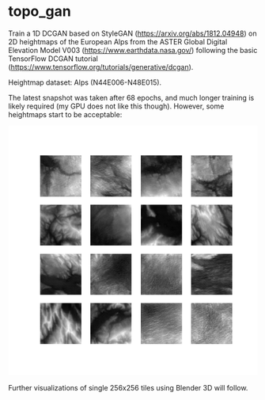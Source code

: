 # topo_gan
Train a 1D DCGAN based on StyleGAN (https://arxiv.org/abs/1812.04948) on 2D heightmaps of the European Alps from the ASTER Global Digital Elevation Model V003 (https://www.earthdata.nasa.gov/) following the basic TensorFlow DCGAN tutorial (https://www.tensorflow.org/tutorials/generative/dcgan).

Heightmap dataset: Alps (N44E006-N48E015).

The latest snapshot was taken after 68 epochs, and much longer training is likely required (my GPU does not like this though). However, some heightmaps start to be acceptable:

<img src="last_training_output.png" width="720"/>

Further visualizations of single 256x256 tiles using Blender 3D will follow.
